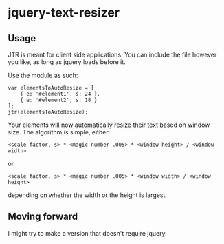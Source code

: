 # jquery-text-resizer

## Usage

JTR is meant for client side applications. You can include the file however you like, as long as jquery loads before it.

Use the module as such:


    var elementsToAutoResize = [
        { e: '#element1', s: 24 },
        { e: '#element2', s: 18 }
    ];
    jtr(elementsToAutoResize);


Your elements will now automatically resize their text based on window size. The algorithm is simple, either:


    <scale factor, s> * <magic number .005> * <window height> / <window width>


or


    <scale factor, s> * <magic number .005> * <window width> / <window height>


depending on whether the width or the height is largest.


## Moving forward

I might try to make a version that doesn't require jquery.
